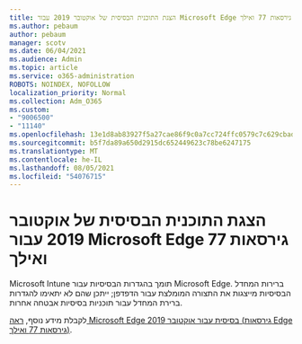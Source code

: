 ```yaml
---
title: הצגת התוכנית הבסיסית של אוקטובר 2019 עבור Microsoft Edge גירסאות 77 ואילך
ms.author: pebaum
author: pebaum
manager: scotv
ms.date: 06/04/2021
ms.audience: Admin
ms.topic: article
ms.service: o365-administration
ROBOTS: NOINDEX, NOFOLLOW
localization_priority: Normal
ms.collection: Adm_O365
ms.custom:
- "9006500"
- "11140"
ms.openlocfilehash: 13e1d8ab83927f5a27cae86f9c0a7cc724ffc0579c7c629cbad49f4464a38a2c
ms.sourcegitcommit: b5f7da89a650d2915dc652449623c78be6247175
ms.translationtype: MT
ms.contentlocale: he-IL
ms.lasthandoff: 08/05/2021
ms.locfileid: "54076715"
---
```

# <a name="view-the-october-2019-baseline-for-microsoft-edge-versions-77-and-later"></a>הצגת התוכנית הבסיסית של אוקטובר 2019 עבור Microsoft Edge גירסאות 77 ואילך

Microsoft Intune תומך בהגדרות הבסיסיות עבור Microsoft Edge. ברירות המחדל הבסיסיות מייצגות את התצורה המומלצת עבור הדפדפן; ייתכן שהם לא יתאימו להגדרות ברירת המחדל עבור תוכניות בסיסיות אבטחה אחרות.

לקבלת מידע נוסף, [ראה Microsoft Edge בסיסית עבור אוקטובר 2019 (גירסאות Edge גירסאות 77 ואילך)](/mem/intune/protect/security-baseline-settings-edge?pivots=edge-october-2019).